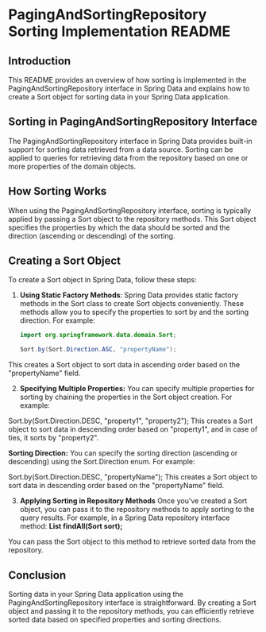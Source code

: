 # PagingAndSortingRepository Sorting Implementation README

## Introduction
This README provides an overview of how sorting is implemented in the PagingAndSortingRepository interface in Spring Data and explains how to create a Sort object for sorting data in your Spring Data application.

## Sorting in PagingAndSortingRepository Interface
The PagingAndSortingRepository interface in Spring Data provides built-in support for sorting data retrieved from a data source. Sorting can be applied to queries for retrieving data from the repository based on one or more properties of the domain objects.

## How Sorting Works
When using the PagingAndSortingRepository interface, sorting is typically applied by passing a Sort object to the repository methods. This Sort object specifies the properties by which the data should be sorted and the direction (ascending or descending) of the sorting.

## Creating a Sort Object
To create a Sort object in Spring Data, follow these steps:

1. **Using Static Factory Methods**: Spring Data provides static factory methods in the Sort class to create Sort objects conveniently. These methods allow you to specify the properties to sort by and the sorting direction. For example:
   ```java
   import org.springframework.data.domain.Sort;

   Sort.by(Sort.Direction.ASC, "propertyName");

This creates a Sort object to sort data in ascending order based on the "propertyName" field.

2. **Specifying Multiple Properties:** You can specify multiple properties for sorting by chaining the properties in the Sort object creation.
For example:

Sort.by(Sort.Direction.DESC, "property1", "property2");
This creates a Sort object to sort data in descending order based on "property1", and in case of ties, it sorts by "property2".

**Sorting Direction:** You can specify the sorting direction (ascending or descending) using the Sort.Direction enum. 
For example:

Sort.by(Sort.Direction.DESC, "propertyName");
This creates a Sort object to sort data in descending order based on the "propertyName" field.

3. **Applying Sorting in Repository Methods**
Once you've created a Sort object, you can pass it to the repository methods to apply sorting to the query results. For example, in a Spring Data repository interface method:
**List<Entity> findAll(Sort sort);**

You can pass the Sort object to this method to retrieve sorted data from the repository.

## Conclusion
Sorting data in your Spring Data application using the PagingAndSortingRepository interface is straightforward. By creating a Sort object and passing it to the repository methods, you can efficiently retrieve sorted data based on specified properties and sorting directions.
